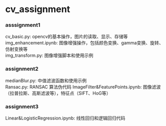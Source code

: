 # cv_assignment
### asssignment1
cv_basic.py: opencv的基本操作，图片的读取、显示、存储等<br>
img_enhancement.ipynb: 图像增强操作，包括颜色变换、gamma变换、旋转、仿射变换等<br>
img_transform.py: 图像增强脚本和使用示例<br>

### assignment2
medianBlur.py: 中值滤波函数和使用示例<br>
Ransac.py: RANSAC 算法伪代码
ImageFilter&FeaturePoints.ipynb: 图像滤波（拉普拉斯、高斯滤波等），特征点（SIFT、HoG等）

### assignment3
Linear&LogisticRegression.ipynb: 线性回归和逻辑回归代码
